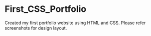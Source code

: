 # First_CSS_Portfolio

Created my first portfolio website using HTML and CSS.
Please refer screenshots for design layout.
